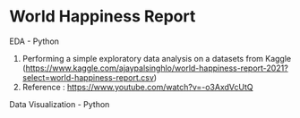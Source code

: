 # World Happiness Report

EDA - Python
1. Performing a simple exploratory data analysis on a datasets from Kaggle (https://www.kaggle.com/ajaypalsinghlo/world-happiness-report-2021?select=world-happiness-report.csv)
2. Reference : https://www.youtube.com/watch?v=-o3AxdVcUtQ

Data Visualization - Python

